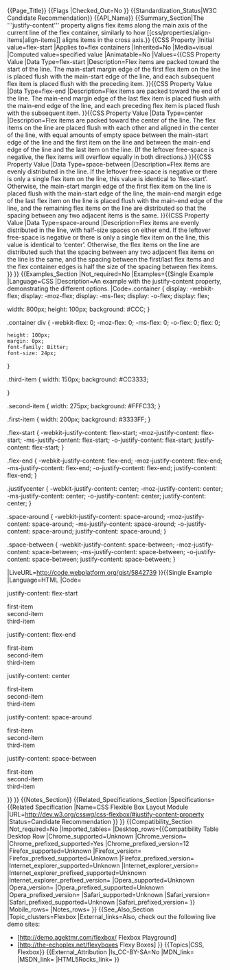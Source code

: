 {{Page_Title}}
{{Flags
|Checked_Out=No
}}
{{Standardization_Status|W3C Candidate Recommendation}}
{{API_Name}}
{{Summary_Section|The '''justify-content''' property aligns flex items along the main axis of the current line of the flex container, similarly to how [[css/properties/align-items|align-items]] aligns items in the cross axis.}}
{{CSS Property
|Initial value=flex-start
|Applies to=flex containers
|Inherited=No
|Media=visual
|Computed value=specified value
|Animatable=No
|Values={{CSS Property Value
|Data Type=flex-start
|Description=Flex items are packed toward the start of the line. The main-start margin edge of the first flex item on the line is placed flush with the main-start edge of the line, and each subsequent flex item is placed flush with the preceding item.
}}{{CSS Property Value
|Data Type=flex-end
|Description=Flex items are packed toward the end of the line. The main-end margin edge of the last flex item is placed flush with the main-end edge of the line, and each preceding flex item is placed flush with the subsequent item.
}}{{CSS Property Value
|Data Type=center
|Description=Flex items are packed toward the center of the line. The flex items on the line are placed flush with each other and aligned in the center of the line, with equal amounts of empty space between the main-start edge of the line and the first item on the line and between the main-end edge of the line and the last item on the line. (If the leftover free-space is negative, the flex items will overflow equally in both directions.)
}}{{CSS Property Value
|Data Type=space-between
|Description=Flex items are evenly distributed in the line. If the leftover free-space is negative or there is only a single flex item on the line, this value is identical to ‘flex-start’. Otherwise, the main-start margin edge of the first flex item on the line is placed flush with the main-start edge of the line, the main-end margin edge of the last flex item on the line is placed flush with the main-end edge of the line, and the remaining flex items on the line are distributed so that the spacing between any two adjacent items is the same.
}}{{CSS Property Value
|Data Type=space-around
|Description=Flex items are evenly distributed in the line, with half-size spaces on either end. If the leftover free-space is negative or there is only a single flex item on the line, this value is identical to ‘center’. Otherwise, the flex items on the line are distributed such that the spacing between any two adjacent flex items on the line is the same, and the spacing between the first/last flex items and the flex container edges is half the size of the spacing between flex items.
}}
}}
{{Examples_Section
|Not_required=No
|Examples={{Single Example
|Language=CSS
|Description=An example with the justify-content property, demonstrating the different options.
|Code=.container {
  display: -webkit-flex;
  display:    -moz-flex;
  display:     -ms-flex;
  display:      -o-flex;
  display:         flex;
  
  width: 800px;
  height: 100px;
  background: #CCC;
}

.container div {
  -webkit-flex: 0;
     -moz-flex: 0;
      -ms-flex: 0;
       -o-flex: 0;
          flex: 0;
 
    height: 100px;
    margin: 0px;
    font-family: Bitter;
    font-size: 24px;
}

.third-item {
  width: 150px;
  background: #CC3333;

}

.second-item {
  width: 275px;
  background: #FFFC33;
}

.first-item {
  width: 200px;
  background: #3333FF;
}

.flex-start {
  -webkit-justify-content: flex-start;
     -moz-justify-content: flex-start;
      -ms-justify-content: flex-start;
       -o-justify-content: flex-start;
          justify-content: flex-start; 
}

.flex-end {
  -webkit-justify-content: flex-end;
     -moz-justify-content: flex-end;
      -ms-justify-content: flex-end;
       -o-justify-content: flex-end;
          justify-content: flex-end; 
}

.justifycenter {
  -webkit-justify-content: center;
     -moz-justify-content: center;
      -ms-justify-content: center;
       -o-justify-content: center;
          justify-content: center; 
}

.space-around {
  -webkit-justify-content: space-around;
     -moz-justify-content: space-around;
      -ms-justify-content: space-around;
       -o-justify-content: space-around;
          justify-content: space-around; 
}

.space-between {
  -webkit-justify-content: space-between;
     -moz-justify-content: space-between;
      -ms-justify-content: space-between;
       -o-justify-content: space-between;
          justify-content: space-between; 
}

|LiveURL=http://code.webplatform.org/gist/5842739
}}{{Single Example
|Language=HTML
|Code=<p>justify-content: flex-start</p>
<div class="container flex-start">
  <div class="first-item">first-item</div>
  <div class="second-item">second-item</div>
  <div class="third-item">third-item</div>
</div>
<p>justify-content: flex-end</p>
<div class="container flex-end">
  <div class="first-item">first-item</div>
  <div class="second-item">second-item</div>
  <div class="third-item">third-item</div>
</div>
<p>justify-content: center</p>
<div class="container justifycenter">
  <div class="first-item">first-item</div>
  <div class="second-item">second-item</div>
  <div class="third-item">third-item</div>
</div>
<p>justify-content: space-around</p>
<div class="container space-around">
  <div class="first-item">first-item</div>
  <div class="second-item">second-item</div>
  <div class="third-item">third-item</div>
</div>
<p>justify-content: space-between</p>
<div class="container space-between">
  <div class="first-item">first-item</div>
  <div class="second-item">second-item</div>
  <div class="third-item">third-item</div>
</div>

}}
}}
{{Notes_Section}}
{{Related_Specifications_Section
|Specifications={{Related Specification
|Name=CSS Flexible Box Layout Module
|URL=http://dev.w3.org/csswg/css-flexbox/#justify-content-property
|Status=Candidate Recommendation
}}
}}
{{Compatibility_Section
|Not_required=No
|Imported_tables=
|Desktop_rows={{Compatibility Table Desktop Row
|Chrome_supported=Unknown
|Chrome_version=
|Chrome_prefixed_supported=Yes
|Chrome_prefixed_version=12
|Firefox_supported=Unknown
|Firefox_version=
|Firefox_prefixed_supported=Unknown
|Firefox_prefixed_version=
|Internet_explorer_supported=Unknown
|Internet_explorer_version=
|Internet_explorer_prefixed_supported=Unknown
|Internet_explorer_prefixed_version=
|Opera_supported=Unknown
|Opera_version=
|Opera_prefixed_supported=Unknown
|Opera_prefixed_version=
|Safari_supported=Unknown
|Safari_version=
|Safari_prefixed_supported=Unknown
|Safari_prefixed_version=
}}
|Mobile_rows=
|Notes_rows=
}}
{{See_Also_Section
|Topic_clusters=Flexbox
|External_links=Also, check out the following live demo sites:
* [http://demo.agektmr.com/flexbox/ Flexbox Playground]
* [http://the-echoplex.net/flexyboxes Flexy Boxes]
}}
{{Topics|CSS, Flexbox}}
{{External_Attribution
|Is_CC-BY-SA=No
|MDN_link=
|MSDN_link=
|HTML5Rocks_link=
}}